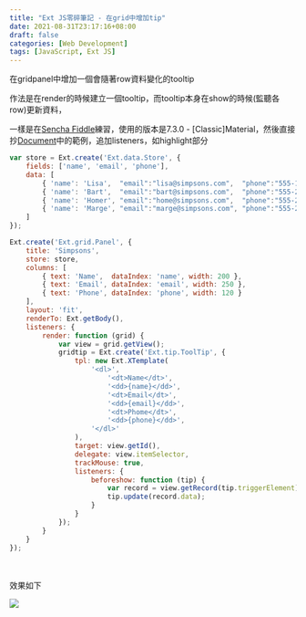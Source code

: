 ```yaml
---
title: "Ext JS零碎筆記 - 在grid中增加tip"
date: 2021-08-31T23:17:16+08:00
draft: false
categories: [Web Development]
tags: [JavaScript, Ext JS]
---
```

在gridpanel中增加一個會隨著row資料變化的tooltip
<!--more-->

作法是在render的時候建立一個tooltip，而tooltip本身在show的時候(監聽各row)更新資料，
  
一樣是在<a target="_blank" href="https://fiddle.sencha.com/">Sencha Fiddle</a>練習，使用的版本是7.3.0 - [Classic]Material，然後直接抄<a target="_blank" href="https://docs.sencha.com/extjs/7.3.0/classic/Ext.grid.Panel.html">Document</a>中的範例，追加listeners，如highlight部分
```js {linenos=table, hl_lines=["21-46"]}
var store = Ext.create('Ext.data.Store', {
    fields: ['name', 'email', 'phone'],
    data: [
        { 'name': 'Lisa',  "email":"lisa@simpsons.com",  "phone":"555-111-1224"  },
        { 'name': 'Bart',  "email":"bart@simpsons.com",  "phone":"555-222-1234" },
        { 'name': 'Homer', "email":"home@simpsons.com",  "phone":"555-222-1244"  },
        { 'name': 'Marge', "email":"marge@simpsons.com", "phone":"555-222-1254"  }
    ]
});

Ext.create('Ext.grid.Panel', {
    title: 'Simpsons',
    store: store,
    columns: [
        { text: 'Name',  dataIndex: 'name', width: 200 },
        { text: 'Email', dataIndex: 'email', width: 250 },
        { text: 'Phone', dataIndex: 'phone', width: 120 }
    ],
    layout: 'fit',
    renderTo: Ext.getBody(),
    listeners: {
        render: function (grid) {
            var view = grid.getView();
            gridtip = Ext.create('Ext.tip.ToolTip', {
                tpl: new Ext.XTemplate(
                    '<dl>',
                        '<dt>Name</dt>',
                        '<dd>{name}</dd>',
                        '<dt>Email</dt>',
                        '<dd>{email}</dd>',
                        '<dt>Phome</dt>',
                        '<dd>{phone}</dd>',
                    '</dl>'
                ),
                target: view.getId(),
                delegate: view.itemSelector,
                trackMouse: true,
                listeners: {
                    beforeshow: function (tip) {
                        var record = view.getRecord(tip.triggerElement);
                        tip.update(record.data);
                    }
                }
            });
        }
    }
});
```
<br></br>
效果如下

![](1.gif)